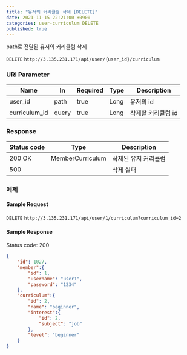```yaml
---
title: "유저의 커리큘럼 삭제 [DELETE]"
date: 2021-11-15 22:21:00 +0900
categories: user-curriculum DELETE
published: true
---
```


path로 전달된 유저의 커리큘럼 삭제

`DELETE` `http://3.135.231.171/api/user/{user_id}/curriculum`

### URI Parameter

| Name          | In    | Required | Type | Description        |
| ------------- | ----- | -------- | ---- | ------------------ |
| user_id       | path  | true     | Long | 유저의 id          |
| curriculum_id | query | true     | Long | 삭제할 커리큘럼 id |

### Response

| Status code | Type             | Description          |
| ----------- | ---------------- | -------------------- |
| 200 OK      | MemberCurriculum | 삭제된 유저 커리큘럼 |
| 500         |                  | 삭제 실패            |



### 예제

#### Sample Request

`DELETE` `http://3.135.231.171/api/user/1/curriculum?curriculum_id=2`

#### Sample Response

Status code: 200

```json
{
    "id": 1027,
    "member":{
        "id": 1,
        "username": "user1",
        "password": "1234"
    },
    "curriculum":{
        "id": 2,
        "name": "beginner",
        "interest":{
            "id": 2,
            "subject": "job"
        },
        "level": "beginner"
    }
}
```

